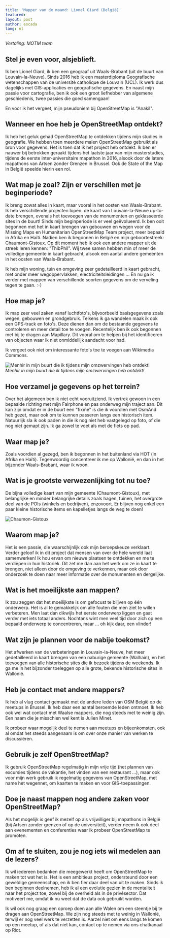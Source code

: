 ```yaml
---
title: 'Mapper van de maand: Lionel Giard (België)'
featured:
layout: post
author: escada
lang: nl
---
```

_Vertaling: MOTM team_

## Stel je even voor, alsjeblieft.

Ik ben Lionel Giard, ik ben een geograaf uit Waals-Brabant (uit de buurt van Louvain-la-Neuve). Sinds 2016 heb ik een masterdiploma Geografische wetenschappen van de université catholique de Louvain (UCL).<!-- Niet vertalen, dit is niet hetzelfde als de Katholieke Universiteit Leuven, zie Wikipedia -->
Ik werk dus dagelijks met GIS-applicaties en geografische gegevens. En naast mijn passie voor cartografie, ben ik ook een groot liefhebber van algemene geschiedenis, twee passies die goed samengaan!

En voor ik het vergeet, mijn pseudoniem bij OpenStreetMap is "Anakil".

## Wanneer en hoe heb je OpenStreetMap ontdekt?

Ik heb het geluk gehad OpenStreetMap te ontdekken tijdens mijn studies in geografie. We hebben toen meerdere malen OpenStreetMap gebruikt als bron voor gegevens. Het is toen dat ik het project heb ontdekt. Ik ben er nauwer bij betrokken geraakt tijdens het laatste jaar van mijn masterstudies, tijdens de eerste inter-universitaire mapathon in 2016, alsook door de latere mapathons van Artsen zonder Grenzen in Brussel. Ook de State of the Map in België speelde hierin een rol.

## Wat map je zoal? Zijn er verschillen met je beginperiode?

Ik breng zowat alles in kaart, maar vooral in het oosten van Waals-Brabant. Ik heb verschillende projecten lopen: de kaart van Louvain-la-Neuve up-to-date brengen, evenals het toevoegen van de monumenten en geklasseerde sites in de buurt!
Sinds mijn beginperiode is er veel geëvolueerd. Ik ben ooit begonnen met het in kaart brengen van gebouwen en wegen voor de Missing Maps en  Humanitarian OpenStreetMap Team project, meer bepaald in Afrika en Haïti. Nadien ben ik begonnen in België en mijn geboortestreek: Chaumont-Gistoux. Op dit moment heb ik ook een andere mapper uit de streek leren kennen: "ThibPhil".
Wij twee samen hebben min of meer de volledige gemeente in kaart gebracht, alsook een aantal andere gemeenten in het oosten van Waals-Brabant.

Ik heb mijn woning, tuin en omgeving zeer gedetailleerd in kaart gebracht, met onder meer wegoppervlakken, electriciteitsleidingen … En nu ga ik verder met mappen van verschillende soorten gegevens om de verveling tegen te gaan. :-)

## Hoe map je?

Ik map zeer veel zaken vanaf luchtfoto's, bijvoorbeeld basisgegevens zoals wegen, gebouwen en grondgebruik.
Telkens ik ga wandelen maak ik ook een GPS-track en foto's. Deze dienen dan om de bestaande gegevens te controleren en meer detail toe te voegen. Recentelijk ben ik ook begonnen met bij te dragen aan Mapillary. Dit vooral om te helpen bij het identificeren van objecten waar ik niet onmiddellijk aandacht voor had.

Ik vergeet ook niet om interessante foto's toe te voegen aan Wikimedia Commons.

![Menhir in mijn buurt die ik tijdens mijn omzwervingen heb ontdekt!](https://photos.smugmug.com/OSM/Screenshots/Mapper-in-the-Spotlight/Lionel-Giard/i-7cLXrTG/0/34093fa6/S/menhir-S.png)
*Menhir in mijn buurt die ik tijdens mijn omzwervingen heb ontdekt!*

## Hoe verzamel je gegevens op het terrein?
Over het algemeen ben ik niet echt vooruitziend. Ik vertrek gewoon in een bepaalde richting met mijn Fairphone en pas onderweg mijn traject aan. Dit kan zijn omdat er in de buurt een "fixme" is die ik voordien met OsmAnd heb gezet, maar ook om te kunnen passeren langs een historisch item. Natuurlijk sla ik ook paden in die ik nog niet heb vastgelegd op foto, of die nog niet gemapt zijn.
Ik ga zowel te voet als met de fiets op pad.

## Waar map je?

Zoals voordien al gezegd, ben ik begonnen in het buitenland via HOT (in Afrika en Haïti). Tegenwoordig concentreer ik me op Wallonië, en dan in het bijzonder Waals-Brabant, waar ik woon.

## Wat is je grootste verwezenlijking tot nu toe?

De bijna volledige kaart van mijn gemeente (Chaumont-Gistoux), met belangrijke en minder belangrijke details zoals hagen, tuinen, het overgrote deel van de POIs (winkels en bedrijven), enzovoort. Er blijven nog enkel een paar kleine historische items en kapelletjes langs de weg te doen!

![Chaumon-Gistoux](https://photos.smugmug.com/OSM/Screenshots/Mapper-in-the-Spotlight/Lionel-Giard/i-zRLWsFq/0/35bdd5e7/M/image-M.png)



## Waarom map je?

Het is een passie, die waarschijnlijk ook mijn beroepskeuze verklaart. Verder geloof ik in dit project dat mensen van over de hele wereld laat samenwerken! Ik hou ervan om nieuwe plaatsen te ontdekken en me te verdiepen in hun historiek. Dit zet me dan aan het werk om ze in kaart te brengen, niet alleen door de omgeving te verkennen, maar ook door onderzoek te doen naar meer informatie over de monumenten en dergelijke.

## Wat is het moeilijkste aan mappen?

Ik zou zeggen dat het moeilijkste is om gefocust te blijven op één onderwerp. Het is al te gemakkelijk om alle fouten die men ziet te willen verbeteren. Men laat dan dikwijls het eerste onderwerp liggen en gaat verder met iets totaal anders.
Nochtans wint men veel tijd door zich op een bepaald onderwerp te concentreren, maar … oh kijk daar, een vlinder!

## Wat zijn je plannen voor de nabije toekomst?

Het afwerken van de verbeteringen in Louvain-la-Neuve, het meer gedetailleerd in kaart brengen van een naburige gemeente (Walhain), en het toevoegen van alle historische sites die ik bezoek tijdens de weekends. Ik ga me in het bijzonder toeleggen op alle grote, bekende historische sites in Wallonië.

## Heb je contact met andere mappers?

Ik heb al vlug contact gemaakt met de andere leden van OSM België op de meetups in Brussel. Ik heb daar een aantal beroemde leden ontmoet. Ik heb ook wel wat contact met Waalse mappers, die nog steeds met te weinig zijn. Een naam die je misschien wel kent is Julien Minet.

Ik probeer waar mogelijk deel te nemen aan meetups en bijeenkomsten, ook al omdat het steeds aangenaam is om over onze manier van werken te discussiëren.

## Gebruik je zelf OpenStreetMap?

Ik gebruik OpenStreetMap regelmatig in mijn vrije tijd (het plannen van excursies tijdens de vakantie, het vinden van een restaurant …), maar ook voor mijn werk gebruik ik regelmatig gegevens van OpenStreetMap, met name het wegennet, om kaarten te maken en voor GIS-toepassingen.

## Doe je naast mappen nog andere zaken voor OpenStreetMap?

Als het mogelijk is geef ik mezelf op als vrijwilliger bij mapathons in België (bij Artsen zonder grenzen of op de universiteit), verder neem ik ook deel aan evenementen en conferenties waar ik probeer OpenStreetMap te promoten.

## Om af te sluiten, zou je nog iets wil medelen aan de lezers?

Ik wil iedereen bedanken die meegewerkt heeft om OpenStreetMap te maken tot wat het is. Het is een ambitieus project, ondersteund door een geweldige gemeenschap, en ik ben fier daar deel van uit te maken. Sinds ik ben beginnen deelnemen, heb ik al een evolutie gezien in de mentaliteit naar het project toe, zowel bij de overheid als in de privésector. Dat motiveert me, omdat ik nu weet dat de data ook gebruikt worden.

Ik wil ook nog graag een oproep doen aan alle Walen om een steentje bij te dragen aan OpenStreetMap. We zijn nog steeds met te weinig in Wallonië, terwijl er nog veel werk te verzetten is. Aarzel niet om eens langs te komen op een meetup, of als dat niet kan, contact op te nemen via ons chatkanaal op Riot.

